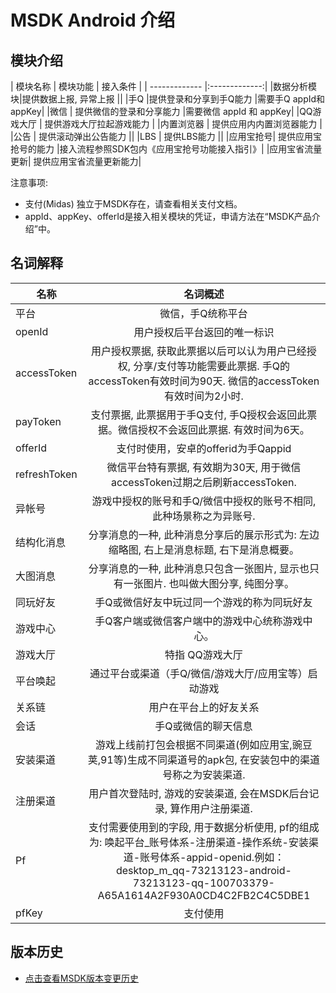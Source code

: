 MSDK Android 介绍
=======

模块介绍
---

| 模块名称 | 模块功能 | 接入条件 |
| ------------- |:-------------:|
|数据分析模块|提供数据上报, 异常上报	||
|手Q	 |提供登录和分享到手Q能力	|需要手Q appId和appKey|
|微信 |	提供微信的登录和分享能力	|需要微信 appId 和 appKey|
|QQ游戏大厅	| 提供游戏大厅拉起游戏能力	|
|内置浏览器	| 提供应用内内置浏览器能力	|
|公告	| 提供滚动弹出公告能力	||
|LBS	| 提供LBS能力	||
|应用宝抢号|	提供应用宝抢号的能力	|接入流程参照SDK包内《应用宝抢号功能接入指引》|
|应用宝省流量更新|	提供应用宝省流量更新能力|

注意事项:

- 支付(Midas) 独立于MSDK存在，请查看相关支付文档。
- appId、appKey、offerId是接入相关模块的凭证，申请方法在“MSDK产品介绍”中。

名词解释
---

| 名称 | 名词概述 |
| ------------- |:-------------:|
| 平台| 微信，手Q统称平台|
|openId|用户授权后平台返回的唯一标识|
|accessToken|用户授权票据, 获取此票据以后可以认为用户已经授权, 分享/支付等功能需要此票据. 手Q的accessToken有效时间为90天. 微信的accessToken有效时间为2小时.|
|payToken|支付票据, 此票据用于手Q支付, 手Q授权会返回此票据。微信授权不会返回此票据. 有效时间为6天。|
|offerId|支付时使用，安卓的offerid为手Qappid|
|refreshToken|微信平台特有票据, 有效期为30天, 用于微信accessToken过期之后刷新accessToken.|
|异帐号|游戏中授权的账号和手Q/微信中授权的账号不相同, 此种场景称之为异账号.|
|结构化消息|分享消息的一种, 此种消息分享后的展示形式为: 左边缩略图, 右上是消息标题, 右下是消息概要。|
|大图消息|分享消息的一种, 此种消息只包含一张图片, 显示也只有一张图片. 也叫做大图分享, 纯图分享。|
|同玩好友|手Q或微信好友中玩过同一个游戏的称为同玩好友|
|游戏中心|手Q客户端或微信客户端中的游戏中心统称游戏中心。|
|游戏大厅|特指 QQ游戏大厅|
|平台唤起|通过平台或渠道（手Q/微信/游戏大厅/应用宝等）启动游戏|
|关系链|用户在平台上的好友关系|
|会话|手Q或微信的聊天信息|
|安装渠道|游戏上线前打包会根据不同渠道(例如应用宝,豌豆荚,91等)生成不同渠道号的apk包, 在安装包中的渠道号称之为安装渠道.|
|注册渠道|用户首次登陆时, 游戏的安装渠道, 会在MSDK后台记录, 算作用户注册渠道.|
|Pf|支付需要使用到的字段, 用于数据分析使用, pf的组成为: 唤起平台_账号体系-注册渠道-操作系统-安装渠道-账号体系-appid-openid.例如：desktop_m_qq-73213123-android-73213123-qq-100703379-A65A1614A2F930A0CD4C2FB2C4C5DBE1|
|pfKey| 支付使用|

版本历史
---
* [点击查看MSDK版本变更历史](version.md)
